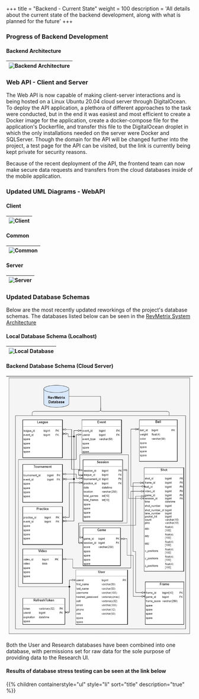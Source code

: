 +++
title = "Backend - Current State"
weight = 100
description = 'All details about the current state of the backend development, along with what is planned for the future'
+++

### Progress of Backend Development

#### Backend Architecture
| ![Backend Architecture](BackendArc.jpg?width=40vw&lightbox=false&text-align=left)|
|:--:|

### Web API - Client and Server
The Web API is now capable of making client-server interactions and is being hosted on a Linux Ubuntu 20.04 cloud server through DigitalOcean.  To deploy the API application, a plethora of different approaches to the task were conducted, but in the end it was easiest and most efficient to create a Docker image for the application, create a docker-compose file for the application's Dockerfile, and transfer this file to the DigitalOcean droplet in which the only installations needed on the server were Docker and SQLServer.  Though the domain for the API will be changed further into the project, a test page for the API can be visited, but the link is currently being kept private for security reasons.

Because of the recent deployment of the API, the frontend team can now make secure data requests and transfers from the cloud databases inside of the mobile application.

### Updated UML Diagrams - WebAPI
#### Client
| ![Client](Client.jpg?width=40vw&lightbox=false&text-align=left)|
|:--:|

#### Common
| ![Common](Common.jpg?width=40vw&lightbox=false&text-align=left)|
|:--:|

#### Server
| ![Server](Server.jpg?width=40vw&lightbox=false&text-align=left)|
|:--:|

### Updated Database Schemas
Below are the most recently updated reworkings of the project's database schemas.  The databases listed below can be seen in the [RevMetrix System Architecture](/current-project-status/)

#### Local Database Schema (Localhost)
| ![Local Database](LocalDatabase.jpg?width=40vw&lightbox=false&text-align=left)|
|:--:|

#### Backend Database Schema (Cloud Server)
| ![RevMetrix DB](Spring2024DBSchema.jpg?width=40vw&lightbox=false) |
|:-----------------------------------------------------------------:|

Both the User and Research databases have been combined into one database, with permissions set for raw data for the sole purpose of providing data to the Research UI.

#### Results of database stress testing can be seen at the link below
{{% children containerstyle="ul" style="li" sort="title" description="true" %}}
